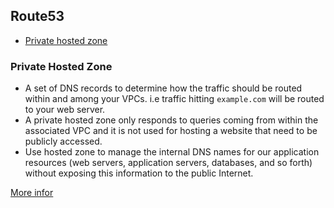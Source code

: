 ## Route53

- [Private hosted zone](#private-hosted-zone)

### Private Hosted Zone

- A set of DNS records to determine how the traffic should be routed within and among your VPCs. i.e traffic hitting `example.com` will be routed to your web server.
- A private hosted zone only responds to queries coming from within the associated VPC and it is not used for hosting a website that need to be publicly accessed.
- Use hosted zone to manage the internal DNS names for our application resources (web servers, application servers, databases, and so forth) without exposing this information to the public Internet.

[More infor](https://www.bogotobogo.com/DevOps/AWS/aws-Route53-DNS-Private-Hosted-Zone.php)


